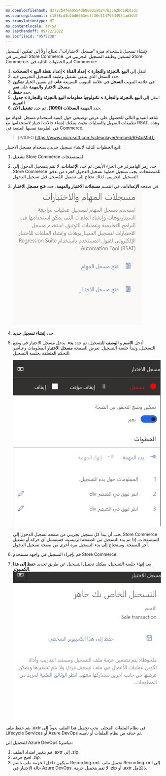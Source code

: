 ```yaml
---
ms.openlocfilehash: d3727b4fea0554db80031a0247b35a2bd19bd3dc
ms.sourcegitcommit: c1858cd3b2bd6663edff36e214795d4934ad3ddf
ms.translationtype: HT
ms.contentlocale: ar-SA
ms.lasthandoff: 09/22/2022
ms.locfileid: "9575238"
---
```

لإنشاء تسجيل باستخدام ميزة "مسجل الاختبارات"، تحتاج أولاً إلى تمكين التسجيل التجريبي في Store Commerce. لتشغيل وظيفة التسجيل التجريبي في Store Commerce، اتبع الخطوات التالية في Commerce:

1.  انتقل إلى **البيع بالتجزئة والتجارة > إعداد القناة > إعداد نقطة البيع > السجلات**.
2.  حدد السجل الذي ينبغي تشغيل وظيفة التسجيل التجريبي فيه.
3.  في علامة التبويب **السجل** في علامة التبويب السريعة **عام**، قم بتعيين الخيار **تمكين مسجل الاختبار والمهمة** على **نعم**.
4.  حدد **حفظ**.
5.  انتقل إلى **البيع بالتجزئة والتجارة > تكنولوجيا معلومات البيع بالتجزئة والتجارة > جدول التوزيع**.
6.  حدد المهمة **السجلات (1090)**، ثم حدد **تشغيل الآن**.

شاهد الفيديو التالي للحصول على عرض توضيحي حول كيفية استخدام مسجل المهام مع تطبيقات التمويل والعمليات بحيث يمكنك إنشاء حالات اختبار لاستخدامها مع RSAT. وهذه هي الطريقة نفسها المتبعة في Commerce.

 > [!VIDEO https://www.microsoft.com/videoplayer/embed/RE4uM5U]


اتبع الخطوات التالية لإنشاء تسجيل جديد باستخدام مسجل الاختبار:

1.  تشغيل Store Commerce لـلمتصفحات.
2.  حدد رمز الهامبرغر في الجزء الأيمن، ثم حدد **الإعدادات**. لا تقم بتسجيل الدخول إلى Store Commerce للمتصفحات. يجب تسجيل خطوة تسجيل الدخول كجزء من تدفق التسجيل التجريبي، لذلك تحتاج إلى تشغيل المُسجل قبل تسجيل الدخول.
3.  في صفحة **الإعدادات**، في القسم **مسجلات الاختبار والمهمة**، حدد **فتح مسجل الاختبار**.
    ![لقطة شاشة لمسجلات الاختبار والمهمة تُظهر الخيار "فتح مسجل الاختبار".](../media/open-test-recorder-ss.jpg)
4.  حدد **إنشاء تسجيل جديد**.
5.  أدخل **الاسم** و **الوصف** للتسجيل، ثم حدد **بدء**. يدخل مسجل الاختبار في وضع التسجيل، وتبدأ جلسة التسجيل. تعرض الصفحة **مسجل الاختبار** المعلومات وعناصر التحكم المتعلقة بجلسة التسجيل.

    ![لقطة شاشة لصفحة مسجل الاختبار تعرض المعلومات وعناصر التحكم الخاصة بالتسجيل.](../media/test-recorder-ss.jpg)
    
    يجب أن يبدأ كل تسجيل تجريبي من صفحة تسجيل الدخول إلى Store Commerce للمتصفحات. إذا تم بدء التسجيل من الصفحة الرئيسية، فستفشل أي حركة أو تشغيل آخر للصفحة، وستحتاج إلى بدء التسجيل مرة أخرى من صفحة تسجيل الدخول.


6.  قم بإجراء التسجيل في واجهة مستخدم Store Commerce.
7.  بعد إنهاء جلسة التسجيل، يمكنك تحميل التسجيل عن طريق تحديد **حفظ إلى هذا الكمبيوتر**.
    ![لقطة شاشة لصفحة مسجل الاختبار تُظهر الخيار "حفظ إلى هذا الكمبيوتر".](../media/save-recording-ss.jpg)

يتم حفظ ملف ‎.axtr في نظام الملفات المحلي. يجب تحميل هذا الملف يدوياً إلى Lifecycle Services ‏أو Azure DevOps ثم حذفه من نظام الملفات أو تأمينه.

للتحميل إلى Azure DevOps مباشرةً:

1.  قم بتغيير امتداد الملف ‎.axtr إلى ‎.zip.
2.  افتح حزمة ‎.zip.
3.  سيكون داخل الحزمة ملف باسم Recording.xml. تحميل ملف Recording.xml إلى حالة الاختبار في Azure DevOps. لا تقم بتحميل حزمة ‎.zip أو ‎.axtr بالكامل.
